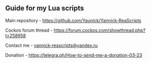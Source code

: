 ## **Guide for my Lua scripts**

Main repository - https://github.com/Yaunick/Yannick-ReaScripts

Cockos forum thread - https://forum.cockos.com/showthread.php?t=258958

Contact me - yannick-reascripts@yandex.ru

Donation - https://telegra.ph/How-to-send-me-a-donation-03-23
